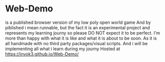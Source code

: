 # Web-Demo 
is a published browser version of my low poly open world game
And by piblished i mean runnable, but the fact it is an experimental project and represents my learning journy so please DO NOT expect it to be perfect.
I'm more than happy with what it is like and what it is about to be soon.
As it is all handmade with no third party packages/visual scripts.
And i will be implementing all what i learn during my journy 
Hosted at https://invok3.github.io/Web-Demo/
